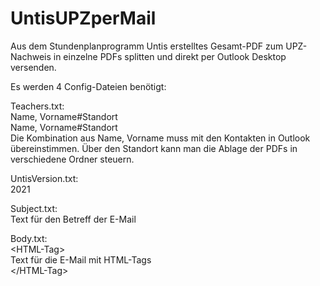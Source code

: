 # UntisUPZperMail
Aus dem Stundenplanprogramm Untis erstelltes Gesamt-PDF zum UPZ-Nachweis in einzelne PDFs splitten und direkt per Outlook Desktop versenden.

<p>Es werden 4 Config-Dateien benötigt:</p>
<p>Teachers.txt:<br>
Name, Vorname#Standort<br>
Name, Vorname#Standort<br>
Die Kombination aus Name, Vorname muss mit den Kontakten in Outlook übereinstimmen.
Über den Standort kann man die Ablage der PDFs in verschiedene Ordner steuern.</p>

<p>UntisVersion.txt:<br>
2021</p>

<p>Subject.txt:<br>
Text für den Betreff der E-Mail</p>

<p>Body.txt:<br>
&lt;HTML-Tag&gt;<br>
Text für die E-Mail mit HTML-Tags<br>
&lt;/HTML-Tag&gt;

